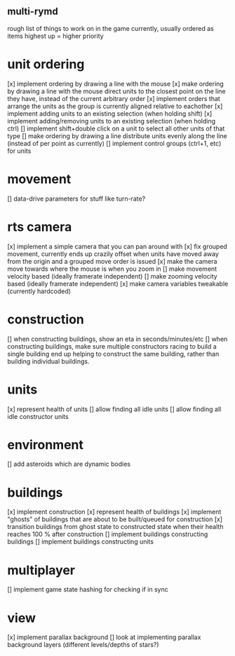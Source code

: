 multi-rymd
--------------
rough list of things to work on in the game currently, usually ordered as items highest up = higher priority

# unit ordering
[x] implement ordering by drawing a line with the mouse
[x] make ordering by drawing a line with the mouse direct units to the closest point on the line they have, instead of the current arbitrary order
[x] implement orders that arrange the units as the group is currently aligned relative to eachother
[x] implement adding units to an existing selection (when holding shift)
[x] implement adding/removing units to an existing selection (when holding ctrl)
[] implement shift+double click on a unit to select all other units of that type
[] make ordering by drawing a line distribute units evenly along the line (instead of per point as currently)
[] implement control groups (ctrl+1, etc) for units

# movement
[] data-drive parameters for stuff like turn-rate?

# rts camera
[x] implement a simple camera that you can pan around with
[x] fix grouped movement, currently ends up crazily offset when units have moved away from the origin and a grouped move order is issued
[x] make the camera move towards where the mouse is when you zoom in
[] make movement velocity based (ideally framerate independent)
[] make zooming velocity based (ideally framerate independent)
[x] make camera variables tweakable (currently hardcoded)

# construction
[] when constructing buildings, show an eta in seconds/minutes/etc
[] when constructing buildings, make sure multiple constructors racing to build a single building end up helping to construct the same building, rather than building individual buildings.

# units
[x] represent health of units
[] allow finding all idle units
[] allow finding all idle constructor units

# environment
[] add asteroids which are dynamic bodies

# buildings
[x] implement construction
[x] represent health of buildings
[x] implement "ghosts" of buildings that are about to be built/queued for construction
[x] transition buildings from ghost state to constructed state when their health reaches 100 % after construction
[] implement buildings constructing buildings
[] implement buildings constructing units

# multiplayer
[] implement game state hashing for checking if in sync

# view
[x] implement parallax background
[] look at implementing parallax background layers (different levels/depths of stars?)